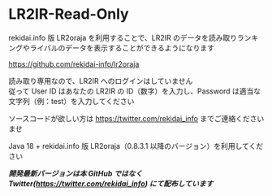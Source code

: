 # LR2IR-Read-Only

rekidai.info 版 LR2oraja を利用することで、LR2IR のデータを読み取りランキングやライバルのデータを表示することができるようになります

https://github.com/rekidai-info/lr2oraja

読み取り専用なので、LR2IR へのログインはしていません  
従って User ID はあなたの LR2IR の ID（数字）を入力し、Password は適当な文字列（例：test）を入力してください

ソースコードが欲しい方は https://twitter.com/rekidai_info までご連絡くださいませ

Java 18 + rekidai.info 版 LR2oraja（0.8.3.1 以降のバージョン）を利用してください

***開発最新バージョンは本 GitHub ではなく Twitter(https://twitter.com/rekidai_info) にて配布しています***
